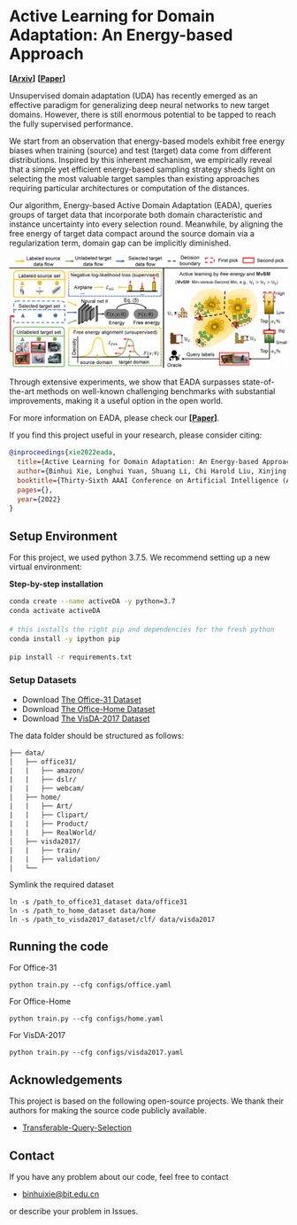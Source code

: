 # Active Learning for Domain Adaptation: An Energy-based Approach

**[[Arxiv](https://arxiv.org/abs/2112.01406)]**
**[[Paper](https://arxiv.org/pdf/2112.01406.pdf)]**

Unsupervised domain adaptation (UDA) has recently emerged as an effective paradigm for generalizing deep neural networks to new target domains. However, there is still enormous potential to be tapped to reach the fully supervised performance. 

We start from an observation that energy-based models exhibit free energy biases when training (source) and test (target) data come from different distributions. Inspired by this inherent mechanism, we empirically reveal that a simple yet efficient energy-based sampling strategy sheds light on selecting the most valuable target samples than existing approaches requiring particular architectures or computation of the distances. 

Our algorithm, Energy-based Active Domain Adaptation (EADA), queries groups of target data that incorporate both domain characteristic and instance uncertainty into every selection round. Meanwhile, by aligning the free energy of target data compact around the source domain via a regularization term, domain gap can be implicitly diminished. 

![UDA over time](docs/eada.png)

Through extensive experiments, we show that EADA surpasses state-of-the-art methods on well-known challenging benchmarks with substantial improvements, making it a useful option in the open world.

For more information on EADA, please check our **[[Paper](https://arxiv.org/pdf/2112.01406.pdf)]**.

If you find this project useful in your research, please consider citing:

```bib
@inproceedings{xie2022eada,
  title={Active Learning for Domain Adaptation: An Energy-based Approach},
  author={Binhui Xie, Longhui Yuan, Shuang Li, Chi Harold Liu, Xinjing Cheng, Guoren Wang},
  booktitle={Thirty-Sixth AAAI Conference on Artificial Intelligence (AAAI-22)},
  pages={},
  year={2022}
}
```


##  Setup Environment

For this project, we used python 3.7.5. We recommend setting up a new virtual environment:

**Step-by-step installation**

```bash
conda create --name activeDA -y python=3.7
conda activate activeDA

# this installs the right pip and dependencies for the fresh python
conda install -y ipython pip

pip install -r requirements.txt
```

### Setup Datasets
- Download [The Office-31 Dataset](https://faculty.cc.gatech.edu/~judy/domainadapt/)
- Download [The Office-Home Dataset](http://hemanthdv.org/OfficeHome-Dataset/)
- Download [The VisDA-2017 Dataset](https://github.com/VisionLearningGroup/taskcv-2017-public/tree/master/classification)

The data folder should be structured as follows:
```
├── data/
│   ├── office31/	
|   |   ├── amazon/
|   |   ├── dslr/
|   |   ├── webcam/	
│   ├── home/     
|   |   ├── Art/
|   |   ├── Clipart/
|   |   ├── Product/
|   |   ├── RealWorld/
│   ├── visda2017/
|   |   ├── train/
|   |   ├── validation/
│   └──	
```

Symlink the required dataset
```
ln -s /path_to_office31_dataset data/office31
ln -s /path_to_home_dataset data/home
ln -s /path_to_visda2017_dataset/clf/ data/visda2017
```

## Running the code

For Office-31
```
python train.py --cfg configs/office.yaml
```

For Office-Home
```
python train.py --cfg configs/home.yaml
```

For VisDA-2017
```
python train.py --cfg configs/visda2017.yaml
```

## Acknowledgements

This project is based on the following open-source projects. We thank their authors for making the source code publicly available.
- [Transferable-Query-Selection](https://github.com/thuml/Transferable-Query-Selection)

## Contact

If you have any problem about our code, feel free to contact

- [binhuixie@bit.edu.cn](mailto:binhuixie@bit.edu.cn)

or describe your problem in Issues.